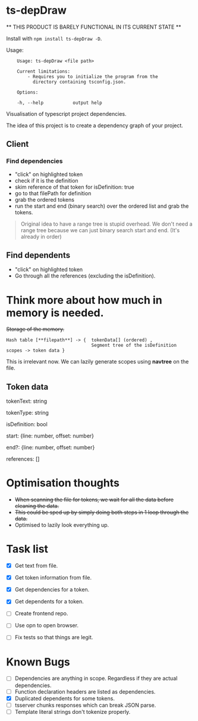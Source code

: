 # ts-depDraw


** THIS PRODUCT IS BARELY FUNCTIONAL IN ITS CURRENT STATE **

Install with `npm install ts-depDraw -D`.

Usage:

```
    Usage: ts-depDraw <file path>

    Current limitations:
        - Requires you to initialize the program from the
          directory containing tsconfig.json.

    Options:

    -h, --help           output help
```




Visualisation of typescript project dependencies.


The idea of this project is to create a dependency graph of your project.


## Client

### Find dependencies

- "click" on highlighted token
- check if it is the definition
- skim reference of that token for isDefinition: true
- go to that filePath for definition
- grab the ordered tokens
- run the start and end (binary search) over the ordered list and grab the tokens.

> Original idea to have a range tree is stupid overhead.
> We don't need a range tree because we can just binary search start and end. (It's already in order)

## Find dependents

- "click" on highlighted token
- Go through all the references (excluding the isDefinition).




# Think more about how much in memory is needed.

~~Storage of the memory.~~

```
Hash table [**filepath**] -> {  tokenData[] (ordered) ,
                                Segment tree of the isDefinition scopes -> token data }
```

This is irrelevant now. We can lazily generate scopes using **navtree** on the file.


## Token data

tokenText: string

tokenType: string

isDefinition: bool

start: {line: number, offset: number}

end?: {line: number, offset: number}

references: []


# Optimisation thoughts

- ~~When scanning the file for tokens, we wait for all the data before cleaning the data.~~
- ~~This could be sped up by simply doing both steps in 1 loop through the data.~~
- Optimised to lazily look everything up.


# Task list

 - [x] Get text from file.
 - [x] Get token information from file.
 - [x] Get dependencies for a token.
 - [x] Get dependents for a token.
 - [ ] Create frontend repo.
 - [ ] Use opn to open browser.
 - [ ] Fix tests so that things are legit.


 # Known Bugs

 - [ ] Dependencies are anything in scope. Regardless if they are actual dependencies.
 - [ ] Function declaration headers are listed as dependencies.
 - [x] Duplicated dependents for some tokens.
 - [ ] tsserver chunks responses which can break JSON parse.
 - [ ] Template literal strings don't tokenize properly.